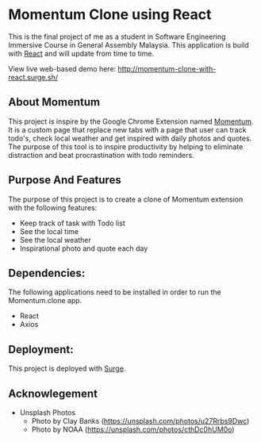 # Momentum Clone using React

This is the final project of me as a student in Software Engineering Immersive Course in General Assembly Malaysia. This application is build with [React](https://reactjs.org/) and will update from time to time.

View live web-based demo here: http://momentum-clone-with-react.surge.sh/

## About Momentum
This project is inspire by the Google Chrome Extension named [Momentum](https://momentumdash.com/). It is a custom page that replace new tabs with a page that user can track todo's, check local weather and get inspired with daily photos and quotes. The purpose of this tool is to inspire productivity by helping to eliminate distraction and beat procrastination with todo reminders.

## Purpose And Features
The purpose of this project is to create a clone of Momentum extension with the following features:
* Keep track of task with Todo list
* See the local time
* See the local weather
* Inspirational photo and quote each day

## Dependencies:
The following applications need to be installed in order to run the Momentum.clone app.
* React
* Axios

## Deployment:
This project is deployed with [Surge](https://surge.sh/).

## Acknowlegement
* Unsplash Photos
  * Photo by Clay Banks (https://unsplash.com/photos/u27Rrbs9Dwc)
  * Photo by NOAA (https://unsplash.com/photos/cthDc0hUM0o)



